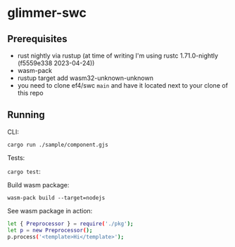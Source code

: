 # glimmer-swc

## Prerequisites

 - rust nightly via rustup (at time of writing I'm using rustc 1.71.0-nightly (f5559e338 2023-04-24))
 - wasm-pack
 - rustup target add wasm32-unknown-unknown
 - you need to clone ef4/swc `main` and have it located next to your clone of this repo

## Running

CLI:

`cargo run ./sample/component.gjs`

Tests:

`cargo test`:

Build wasm package:

`wasm-pack build --target=nodejs`

See wasm package in action:

```sh
let { Preprocessor } = require('./pkg');
let p = new Preprocessor();
p.process('<template>Hi</template>');
```
